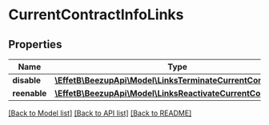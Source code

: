 # CurrentContractInfoLinks

## Properties
Name | Type | Description | Notes
------------ | ------------- | ------------- | -------------
**disable** | [**\EffetB\BeezupApi\Model\LinksTerminateCurrentContractLink**](LinksTerminateCurrentContractLink.md) |  | [optional] 
**reenable** | [**\EffetB\BeezupApi\Model\LinksReactivateCurrentContractLink**](LinksReactivateCurrentContractLink.md) |  | [optional] 

[[Back to Model list]](../README.md#documentation-for-models) [[Back to API list]](../README.md#documentation-for-api-endpoints) [[Back to README]](../README.md)


